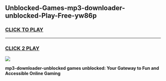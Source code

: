 
## Unblocked-Games-mp3-downloader-unblocked-Play-Free-yw86p
<h3>
<a href="https://premium76.site?title=mp3-downloader-unblocked&ref=21A">CLICK TO PLAY</a></h3>
<hr>

<h3>
<a href="https://premium76.site?title=mp3-downloader-unblocked&ref=21A">CLICK 2 PLAY</a>
  
</h3>

<a href="https://premium76.site?title=mp3-downloader-unblocked&ref=21A"><img src="https://clearcache.store/games.png"></a>


**mp3-downloader-unblocked games unblocked: Your Gateway to Fun and Accessible Online Gaming**
